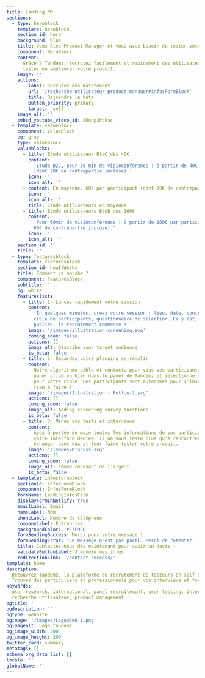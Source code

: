 ```yaml
---
title: Landing PM
sections:
  - type: heroblock
    template: heroblock
    section_id: hero
    background: blue
    title: Vous êtes Product Manager et vous avez besoin de tester votre produit ?
    component: HeroBlock
    content:
      Grâce à Tandemz, recrutez facilement et rapidement des utilisateurs pour
      tester ou améliorer votre produit.
    image: ''
    actions:
      - label: Recrutez dès maintenant
        url: '/recherche-utilisateur-product-manager#infosFormBlock'
        title: Rejoindre la bêta
        button_priority: primary
        target: _self
    image_alt: ''
    embed_youtube_video_id: ERuhpJPcksc
  - template: valueblock
    component: ValueBlock
    bg: gray
    type: valueblock
    valueblocks:
      - title: Etude utilisateur BtoC dès 40€
        content:
          'Etude B2C, pour 30 min de visioconférence : à partir de 40€ par participant
          (dont 20€ de contrepartie incluse).'
        icon: ''
        icon_alt: ''
      - content: En moyenne, 60€ par participant (dont 20€ de contrepartie incluse).
        icon: ''
        icon_alt: ''
        title: Etude utilisateurs en moyenne
      - title: Etude utilisateurs BtoB dès 160€
        content:
          'Pour 60min de visioconférence : à partir de 160€ par participant (dont
          60€ de contrepartie incluse).'
        icon: ''
        icon_alt: ''
    section_id: ''
    title: ''
  - type: featuresblock
    template: featuresblock
    section_id: howItWorks
    title: Comment ça marche ?
    component: FeaturesBlock
    subtitle: ''
    bg: white
    featureslist:
      - title: 1- Lancez rapidement votre session
        content:
          'En quelques minutes, créez votre session : lieu, date, contrepartie,
          cible de participants, questionnaire de sélection. Ca y est, votre annonce est
          publiée, le recrutement commence !'
        image: '/images/illustration-screening.svg'
        coming_soon: false
        actions: []
        image_alt: Describe your target audience
        is_beta: false
      - title: 2- Regardez votre planning se remplir
        content:
          Notre algorithme cible et contacte pour vous vos participants, dans votre
          panel privé ou bien dans le panel de Tandemz et sélectionne les meilleurs profils
          pour votre cible. Les participants sont autonomes pour s'inscrire. Vous n'avez
          rien à faire !
        image: '/images/Illustration - Follow-3.svg'
        actions: []
        coming_soon: false
        image_alt: Adding screening survey questions
        is_beta: false
      - title: 3- Menez vos tests et interviews
        content:
          Ayez à portée de main toutes les informations de vos participants sur
          votre interface dédiée. Il ne vous reste plus qu'à rencontrer vos participants,
          échanger avec eux et leur faire tester votre produit.
        image: '/images/Discuss.svg'
        actions: []
        coming_soon: false
        image_alt: Femme recevant de l'argent
        is_beta: false
  - template: infosformblock
    sectionId: infosFormBlock
    component: InfosFormBlock
    formName: LandingInfosForm
    displayFormInNetlify: true
    emailLabel: Email
    nameLabel: Nom
    phoneLabel: Numéro de téléphone
    companyLabel: Entreprise
    backgroundColor: '#F7F9FB'
    formSendingSuccess: Merci pour votre message !
    formSendingError: "Le message n'est pas parti. Merci de retenter : )"
    title: Contactez-nous dès maintenant pour avoir un devis !
    validateButtonLabel: J'envoie mes infos
    redirectionLink: '/contact-success/'
template: home
description:
  Découvrez Tandemz, la plateforme de recrutement de testeurs en self-service.
  Trouvez des particuliers et professionnels pour vos interviews et focus groupes
keywords:
  user research, international, panel recruitement, user testing, interviews,
  recherche utilisateur, product management
ogtitle: ''
ogdescription: ''
ogtype: website
ogimage: '/images/Logo@200-1.png'
ogimagealt: Logo tandemz
og_image_width: 200
og_image_height: 200
twitter_card: summary
metatags: []
schema_org_data_list: []
locale: ''
globalName: ''
---
```

